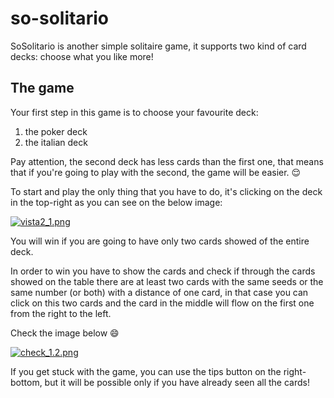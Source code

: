 # so-solitario
SoSolitario is another simple solitaire game, it supports two kind of card decks: choose what you like more! 

## The game
Your first step in this game is to choose your favourite deck:

1. the poker deck 
2. the italian deck

Pay attention, the second deck has less cards than the first one, that means that if you're going to play with the second, the game will be easier. :relieved:

To start and play the only thing that you have to do, it's clicking on the deck in the top-right as you can see on the below image:

[![vista2_1.png](https://s16.postimg.org/hsd23katx/vista2_1.png)](https://postimg.org/image/4o7hqvis1/)

You will win if you are going to have only two cards showed of the entire deck.

In order to win you have to show the cards and check if through the cards showed on the table there are at least two cards with the same seeds or the same number (or both) with a distance of one card, in that case you can click on this two cards and the card in the middle will flow on the first one from the right to the left. 

Check the image below :smile:

[![check_1.2.png](https://s16.postimg.org/ch6u3gzth/check_1_2.png)](https://postimg.org/image/vz1hjewr5/)

If you get stuck with the game, you can use the tips button on the right-bottom, but it will be possible only if you have already seen all the cards!

 




